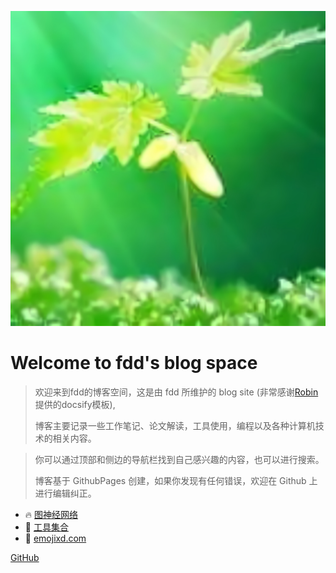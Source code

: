 ![logo](_media/avtar.jpg)

# Welcome to fdd's blog space

> 欢迎来到fdd的博客空间，这是由 fdd 所维护的 blog site (非常感谢[Robin](https://github.com/jianzhnie)提供的docsify模板),
>
> 博客主要记录一些工作笔记、论文解读，工具使用，编程以及各种计算机技术的相关内容。

> 你可以通过顶部和侧边的导航栏找到自己感兴趣的内容，也可以进行搜索。
>
> 博客基于 GithubPages 创建，如果你发现有任何错误，欢迎在 Github 上进行编辑纠正。

- 🔥 [图神经网络](GNN/)
- 🧰 [工具集合](tools/)
- 🤗 [emojixd.com](https://emojixd.com/)

[GitHub](https://github.com/whu-dft/fdd-blog)


